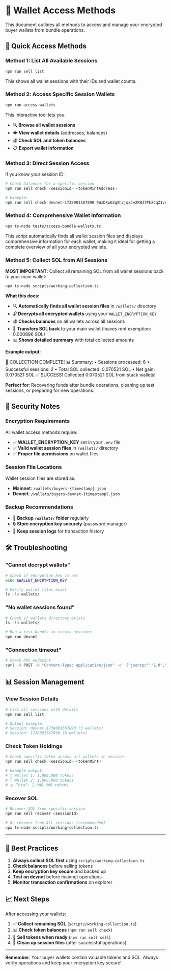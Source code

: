 # 🔐 Wallet Access Methods

This document outlines all methods to access and manage your encrypted buyer wallets from bundle operations.

## 🎯 Quick Access Methods

### Method 1: List All Available Sessions

```bash
npm run sell list
```

This shows all wallet sessions with their IDs and wallet counts.

### Method 2: Access Specific Session Wallets

```bash
npm run access-wallets
```

This interactive tool lets you:

- 🔍 **Browse all wallet sessions**
- 👁️ **View wallet details** (addresses, balances)
- 💰 **Check SOL and token balances**
- 📋 **Export wallet information**

### Method 3: Direct Session Access

If you know your session ID:

```bash
# Check balances for a specific session
npm run sell check <sessionId> <tokenMintAddress>

# Example:
npm run sell check devnet-1738001567890 9WzDXwGZqXhzjqxJv2KWJ7Pk2CqZ1vK9A7x8s4FHRqm
```

### Method 4: Comprehensive Wallet Information

```bash
npx ts-node tests/access-bundle-wallets.ts
```

This script automatically finds all wallet session files and displays comprehensive information for each wallet, making it ideal for getting a complete overview of all your encrypted wallets.

### Method 5: Collect SOL from All Sessions

**MOST IMPORTANT**: Collect all remaining SOL from all wallet sessions back to your main wallet:

```bash
npx ts-node scripts/working-collection.ts
```

**What this does:**

- 🔍 **Automatically finds all wallet session files** in `/wallets/` directory
- 🔓 **Decrypts all encrypted wallets** using your `WALLET_ENCRYPTION_KEY`
- 💰 **Checks balances** on all wallets across all sessions
- 💸 **Transfers SOL back** to your main wallet (leaves rent exemption: 0.000896 SOL)
- 📊 **Shows detailed summary** with total collected amounts

**Example output:**

🎉 COLLECTION COMPLETE!
📊 Summary:
   • Sessions processed: 6
   • Successful sessions: 2
   • Total SOL collected: 0.070521 SOL
   • Net gain: 0.070521 SOL
✅ SUCCESS! Collected 0.070521 SOL from stuck wallets!

**Perfect for**: Recovering funds after bundle operations, cleaning up test sessions, or preparing for new operations.

## 🔐 Security Notes

### Encryption Requirements

All wallet access methods require:

- ✅ **WALLET_ENCRYPTION_KEY** set in your `.env` file
- ✅ **Valid wallet session files** in `/wallets/` directory
- ✅ **Proper file permissions** on wallet files

### Session File Locations

Wallet session files are stored as:

- **Mainnet**: `/wallets/buyers-{timestamp}.json`
- **Devnet**: `/wallets/buyers-devnet-{timestamp}.json`

### Backup Recommendations

- 📁 **Backup `/wallets/` folder** regularly
- 🔒 **Store encryption key securely** (password manager)
- 💾 **Keep session logs** for transaction history

## 🛠️ Troubleshooting

### "Cannot decrypt wallets"

```bash
# Check if encryption key is set
echo $WALLET_ENCRYPTION_KEY

# Verify wallet files exist
ls -la wallets/
```

### "No wallet sessions found"

```bash
# Check if wallets directory exists
ls -la wallets/

# Run a test bundle to create sessions
npm run devnet
```

### "Connection timeout"

```bash
# Check RPC endpoint
curl -X POST -H "Content-Type: application/json" -d '{"jsonrpc":"2.0","id":1,"method":"getHealth"}' $RPC_ENDPOINT
```

## 📊 Session Management

### View Session Details

```bash
# List all sessions with details
npm run sell list

# Output example:
# Session: devnet-1738001567890 (3 wallets)
# Session: 1738001567890 (8 wallets)
```

### Check Token Holdings

```bash
# Check specific token across all wallets in session
npm run sell check <sessionId> <tokenMint>

# Example output:
# 💎 Wallet 1: 1,000,000 tokens
# 💎 Wallet 2: 1,000,000 tokens
# 📊 Total: 2,000,000 tokens
```

### Recover SOL

```bash
# Recover SOL from specific session
npm run sell recover <sessionId>

# Or recover from ALL sessions (recommended)
npx ts-node scripts/working-collection.ts
```

---

## 🎯 Best Practices

1. **Always collect SOL first** using `scripts/working-collection.ts`
2. **Check balances** before selling tokens
3. **Keep encryption key secure** and backed up
4. **Test on devnet** before mainnet operations
5. **Monitor transaction confirmations** on explorer

## 📈 Next Steps

After accessing your wallets:

1. ✅ **Collect remaining SOL** (`scripts/working-collection.ts`)
2. 📊 **Check token balances** (`npm run sell check`)
3. 💸 **Sell tokens when ready** (`npm run sell sell`)
4. 🧹 **Clean up session files** (after successful operations)

---

**Remember**: Your buyer wallets contain valuable tokens and SOL. Always verify operations and keep your encryption key secure!
